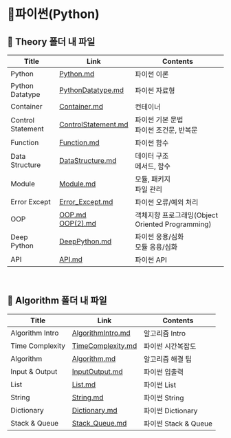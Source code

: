 # 📜파이썬(Python)



## 🛒 Theory 폴더 내 파일

| Title           | Link                                     | Contents                |
| --------------- | ---------------------------------------- | ----------------------- |
| Python | [Python.md](./Theory/Python.md) | 파이썬 이론 |
| Python Datatype   | [PythonDatatype.md](./Theory/PythonDatatype.md) | 파이썬 자료형                               |
| Container         | [Container.md](./Theory/Container.md)        | 컨테이너                                    |
| Control Statement | [ControlStatement.md](./Theory/ControlStatement.md) | 파이썬 기본 문법<br />파이썬 조건문, 반복문 |
| Function          | [Function.md](./Theory/Function.md)          | 파이썬 함수                                 |
| Data Structure | [DataStructure.md](./Theory/DataStructure.md) | 데이터 구조<br /> 메서드, 함수 |
| Module | [Module.md](./Theory/Module.md) | 모듈, 패키지<br /> 파일 관리 |
| Error Except | [Error_Except.md](./Theory/Error_Except.md) | 파이썬 오류/예외 처리 |
| OOP | [OOP.md](./Theory/OOP.md)<br />[OOP(2).md](./Theory/OOP(2).md) | 객체지향 프로그래밍(Object Oriented Programming) |
| Deep Python       | [DeepPython.md](./Theory/DeepPython.md)          | 파이썬 응용/심화<br />모듈 응용/심화             |
| API               | [API.md](./Theory/API.md)                        | 파이썬 API                                       |

<br/>

## 🛒 Algorithm 폴더 내 파일

| Title           | Link                                               | Contents             |
| --------------- | -------------------------------------------------- | -------------------- |
| Algorithm Intro | [AlgorithmIntro.md](./Algorithm/AlgorithmIntro.md) | 알고리즘 Intro       |
| Time Complexity | [TimeComplexity.md](./Algorithm/TimeComplexity.md) | 파이썬 시간복잡도    |
| Algorithm       | [Algorithm.md](./Algorithm/Algorithm.md)           | 알고리즘 해결 팁     |
| Input & Output  | [InputOutput.md](./Algorithm/InputOutput.md)       | 파이썬 입출력        |
| List            | [List.md](./Algorithm/List.md)                     | 파이썬 List          |
| String          | [String.md](./Algorithm/String.md)                 | 파이썬 String        |
| Dictionary      | [Dictionary.md](./Algorithm/Dictionary.md)         | 파이썬 Dictionary    |
| Stack & Queue   | [Stack_Queue.md](./Algorithm/Stack_Queue.md)       | 파이썬 Stack & Queue |

